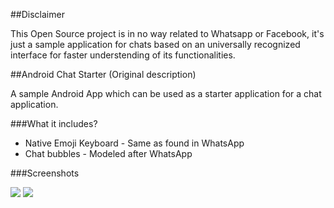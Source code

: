 ##Disclaimer

This Open Source project is in no way related to Whatsapp or Facebook, it's just a sample application for chats based on an universally recognized interface for faster understending of its functionalities.

##Android Chat Starter (Original description)

A sample Android App which can be used as a starter application for a chat application.

###What it includes?

* Native Emoji Keyboard - Same as found in WhatsApp
* Chat bubbles - Modeled after WhatsApp

###Screenshots

<img src="https://github.com/DeromirNeves/whatsapp-android/blob/gh-pages/chat1.png"/>
<img src="https://github.com/DeromirNeves/whatsapp-android/blob/gh-pages/chat2.png"/>